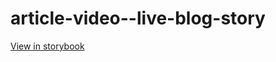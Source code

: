 # article-video--live-blog-story

[View in storybook](https://raw.githack.com/Independent-Digital-News-and-Media-Ltd/standard-pwamp-sb/PR-710-sb/index.html?path=/story/article-video--live-blog-story)